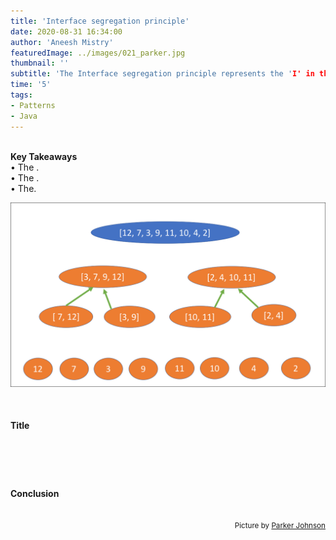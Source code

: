 ```yaml
---
title: 'Interface segregation principle'
date: 2020-08-31 16:34:00
author: 'Aneesh Mistry'
featuredImage: ../images/021_parker.jpg
thumbnail: ''
subtitle: 'The Interface segregation principle represents the 'I' in the 5 mnemonic acronym 'SOLID' for design principles. {enter brief desc}'
time: '5'
tags:
- Patterns
- Java
---
```

<br>
<strong>Key Takeaways</strong><br>
&#8226; The .<br>
&#8226; The .<br>
&#8226; The.<br>

![Merge sort step 2](../../src/images/011MergeSort2.png)


<br>
<h4>Title</h4>
<p>

<p>

<p>

</p>

<br>
<h4></h4>
<p>


</p>

<br>
<h4>Conclusion</h4>
<p>


</p>

<br>
<small style="float: right;" >Picture by <a target="_blank" href="https://unsplash.com/@pkripperprivate">Parker Johnson</small></a><br>